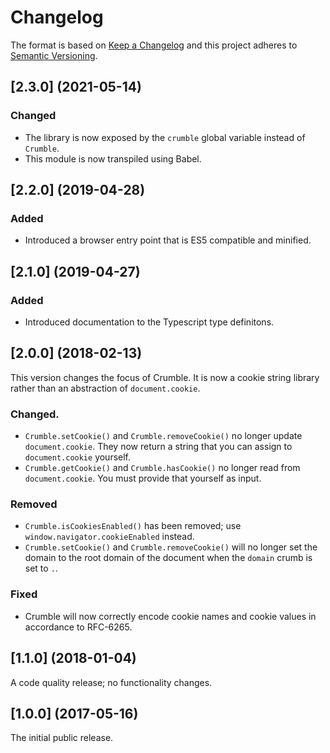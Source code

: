 # Changelog

The format is based on [Keep a Changelog](http://keepachangelog.com/) and this project adheres to [Semantic Versioning](https://semver.org/spec/v2.0.0.html).

## [2.3.0] (2021-05-14)

### Changed

- The library is now exposed by the `crumble` global variable instead of `Crumble`.
- This module is now transpiled using Babel.

## [2.2.0] (2019-04-28)

### Added

- Introduced a browser entry point that is ES5 compatible and minified.

## [2.1.0] (2019-04-27)

### Added

- Introduced documentation to the Typescript type definitons.

## [2.0.0] (2018-02-13)

This version changes the focus of Crumble. It is now a cookie string library rather than an abstraction of `document.cookie`.

### Changed.

- `Crumble.setCookie()` and `Crumble.removeCookie()` no longer update `document.cookie`. They now return a string that you can assign to `document.cookie` yourself.
- `Crumble.getCookie()` and `Crumble.hasCookie()` no longer read from `document.cookie`. You must provide that yourself as input.

### Removed

- `Crumble.isCookiesEnabled()` has been removed; use `window.navigator.cookieEnabled` instead.
- `Crumble.setCookie()` and `Crumble.removeCookie()` will no longer set the domain to the root domain of the document when the `domain` crumb is set to `.`.

### Fixed

- Crumble will now correctly encode cookie names and cookie values in accordance to RFC-6265.

## [1.1.0] (2018-01-04)

A code quality release; no functionality changes.

## [1.0.0] (2017-05-16)

The initial public release.
